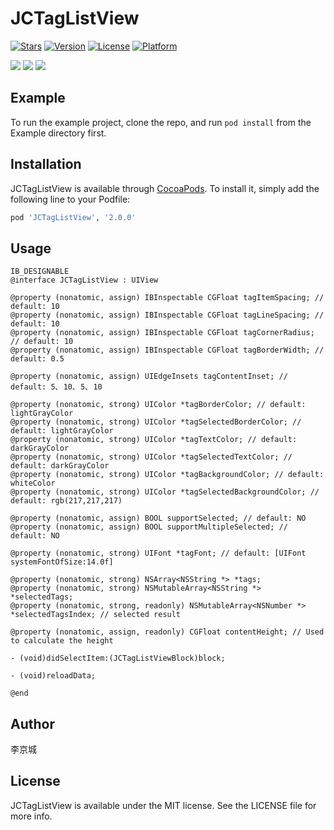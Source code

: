 # JCTagListView

[![Stars](https://img.shields.io/redmine/plugin/stars/redmine_xlsx_format_issue_exporter.svg)](https://cocoapods.org/pods/FMDBHelper)
[![Version](https://img.shields.io/cocoapods/v/JCTagListView.svg?style=flat)](https://cocoapods.org/pods/JCTagListView)
[![License](https://img.shields.io/cocoapods/l/JCTagListView.svg?style=flat)](https://cocoapods.org/pods/JCTagListView)
[![Platform](https://img.shields.io/cocoapods/p/JCTagListView.svg?style=flat)](https://cocoapods.org/pods/JCTagListView)

<img width=“320” src=“./ScreenShot.png1”> 
<img width=“320” src=“./ScreenShot.png2”> 
<img width=“320” src=“./ScreenShot.png3”> 

## Example

To run the example project, clone the repo, and run `pod install` from the Example directory first.

## Installation

JCTagListView is available through [CocoaPods](https://cocoapods.org). To install 
it, simply add the following line to your Podfile:

```ruby
pod 'JCTagListView', '2.0.0'
```

## Usage

```objc
IB_DESIGNABLE
@interface JCTagListView : UIView

@property (nonatomic, assign) IBInspectable CGFloat tagItemSpacing; // default: 10
@property (nonatomic, assign) IBInspectable CGFloat tagLineSpacing; // default: 10
@property (nonatomic, assign) IBInspectable CGFloat tagCornerRadius; // default: 10
@property (nonatomic, assign) IBInspectable CGFloat tagBorderWidth; // default: 0.5

@property (nonatomic, assign) UIEdgeInsets tagContentInset; // default: 5､ 10､ 5､ 10

@property (nonatomic, strong) UIColor *tagBorderColor; // default: lightGrayColor
@property (nonatomic, strong) UIColor *tagSelectedBorderColor; // default: lightGrayColor
@property (nonatomic, strong) UIColor *tagTextColor; // default: darkGrayColor
@property (nonatomic, strong) UIColor *tagSelectedTextColor; // default: darkGrayColor
@property (nonatomic, strong) UIColor *tagBackgroundColor; // default: whiteColor
@property (nonatomic, strong) UIColor *tagSelectedBackgroundColor; // default: rgb(217,217,217)

@property (nonatomic, assign) BOOL supportSelected; // default: NO
@property (nonatomic, assign) BOOL supportMultipleSelected; // default: NO

@property (nonatomic, strong) UIFont *tagFont; // default: [UIFont systemFontOfSize:14.0f]

@property (nonatomic, strong) NSArray<NSString *> *tags;
@property (nonatomic, strong) NSMutableArray<NSString *> *selectedTags;
@property (nonatomic, strong, readonly) NSMutableArray<NSNumber *> *selectedTagsIndex; // selected result

@property (nonatomic, assign, readonly) CGFloat contentHeight; // Used to calculate the height

- (void)didSelectItem:(JCTagListViewBlock)block;

- (void)reloadData;

@end
```

## Author

李京城

## License

JCTagListView is available under the MIT license. See the LICENSE file for more info.
